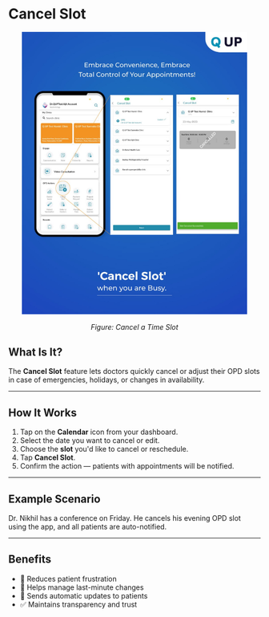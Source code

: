 ﻿# Cancel Slot

<p align="center">
  <img src="images/cancel-slot-step.jpeg" alt="Cancel Slot UI" width="450"/>
</p>
<p align="center"><em>Figure: Cancel a Time Slot</em></p>

## What Is It?

The **Cancel Slot** feature lets doctors quickly cancel or adjust their OPD slots in case of emergencies, holidays, or changes in availability.

---

## How It Works

1. Tap on the **Calendar** icon from your dashboard.
2. Select the date you want to cancel or edit.
3. Choose the **slot** you'd like to cancel or reschedule.
4. Tap **Cancel Slot**.
5. Confirm the action — patients with appointments will be notified.

---

## Example Scenario

Dr. Nikhil has a conference on Friday. He cancels his evening OPD slot using the app, and all patients are auto-notified.

---

## Benefits

- 🧘 Reduces patient frustration
- 📆 Helps manage last-minute changes
- 🔔 Sends automatic updates to patients
- ✅ Maintains transparency and trust
